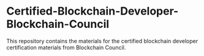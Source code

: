 # Certified-Blockchain-Developer-Blockchain-Council
This repository contains the materials for the certified blockchain developer certification materials from Blockchain Council.
